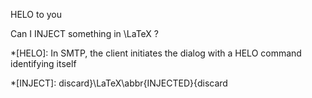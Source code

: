HELO to you

Can I INJECT something in \LaTeX ?

*[HELO]: In SMTP, the client initiates the dialog with a HELO command identifying itself

*[INJECT]: discard}\LaTeX\abbr{INJECTED}{discard